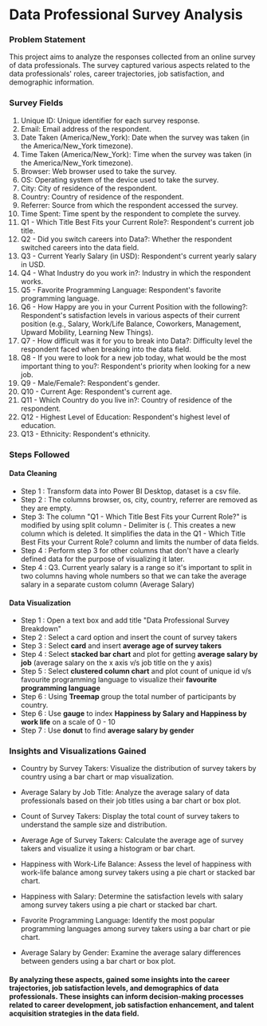 #  Data Professional Survey Analysis

### Problem Statement

This project aims to analyze the responses collected from an online survey of data professionals. The survey captured various aspects related to the data professionals' roles, career trajectories, job satisfaction, and demographic information.

### Survey Fields

1. Unique ID: Unique identifier for each survey response.
2. Email: Email address of the respondent.
3. Date Taken (America/New_York): Date when the survey was taken (in the America/New_York timezone).
4. Time Taken (America/New_York): Time when the survey was taken (in the America/New_York timezone).
5. Browser: Web browser used to take the survey.
6. OS: Operating system of the device used to take the survey.
7. City: City of residence of the respondent.
8. Country: Country of residence of the respondent.
9. Referrer: Source from which the respondent accessed the survey.
10. Time Spent: Time spent by the respondent to complete the survey.
11. Q1 - Which Title Best Fits your Current Role?: Respondent's current job title.
12. Q2 - Did you switch careers into Data?: Whether the respondent switched careers into the data field.
13. Q3 - Current Yearly Salary (in USD): Respondent's current yearly salary in USD.
14. Q4 - What Industry do you work in?: Industry in which the respondent works.
15. Q5 - Favorite Programming Language: Respondent's favorite programming language.
16. Q6 - How Happy are you in your Current Position with the following?: Respondent's satisfaction levels in various aspects of their current position (e.g., Salary, Work/Life Balance, Coworkers, Management, Upward Mobility, Learning New Things).
17. Q7 - How difficult was it for you to break into Data?: Difficulty level the respondent faced when breaking into the data field.
18. Q8 - If you were to look for a new job today, what would be the most important thing to you?: Respondent's priority when looking for a new job.
19. Q9 - Male/Female?: Respondent's gender.
20. Q10 - Current Age: Respondent's current age.
21. Q11 - Which Country do you live in?: Country of residence of the respondent.
22. Q12 - Highest Level of Education: Respondent's highest level of education.
23. Q13 - Ethnicity: Respondent's ethnicity.


### Steps Followed
#### Data Cleaning
- Step 1 : Transform data into Power BI Desktop, dataset is a csv file.
- Step 2 : The columns browser, os, city, country, referrer are removed as they are empty. 
- Step 3: The column "Q1 - Which Title Best Fits your Current Role?" is modified by using split column - Delimiter is (. This creates a new column which is deleted. It simplifies the data in the Q1 - Which Title Best Fits your Current Role? column and limits the number of data fields.
- Step 4 : Perform step 3 for other columns that don't have a clearly defined data for the purpose of visualizing it later.
- Step 4 : Q3. Current yearly salary is a range so it's important to split in two columns having whole numbers so that we can take the average salary in a separate custom column (Average Salary)

#### Data Visualization
 - Step 1 : Open a text box and add title "Data Professional Survey Breakdown"
- Step 2 : Select a card option and insert the count of survey takers
- Step 3 : Select __card__ and insert __average age of survey takers__
- Step 4 : Select __stacked bar chart__ and plot for getting __average salary by job__ (average salary on the x axis v/s job title on the y axis) 
- Step 5 : Select __clustered column chart__ and plot count of unique id v/s favourite programming language to visualize their __favourite programming language__
- Step 6 : Using __Treemap__ group the total number of participants by country.
- Step 6 : Use __gauge__ to index __Happiness by Salary and Happiness by work life__ on a scale of 0 - 10
- Step 7 : Use __donut__ to find __average salary by gender__


### Insights and Visualizations Gained

- Country by Survey Takers: Visualize the distribution of survey takers by country using a bar chart or map visualization.

- Average Salary by Job Title: Analyze the average salary of data professionals based on their job titles using a bar chart or box plot.

- Count of Survey Takers: Display the total count of survey takers to understand the sample size and distribution.

- Average Age of Survey Takers: Calculate the average age of survey takers and visualize it using a histogram or bar chart.

- Happiness with Work-Life Balance: Assess the level of happiness with work-life balance among survey takers using a pie chart or stacked bar chart.

- Happiness with Salary: Determine the satisfaction levels with salary among survey takers using a pie chart or stacked bar chart.

- Favorite Programming Language: Identify the most popular programming languages among survey takers using a bar chart or pie chart.

- Average Salary by Gender: Examine the average salary differences between genders using a bar chart or box plot.

#### By analyzing these aspects, gained some insights into the career trajectories, job satisfaction levels, and demographics of data professionals. These insights can inform decision-making processes related to career development, job satisfaction enhancement, and talent acquisition strategies in the data field.
